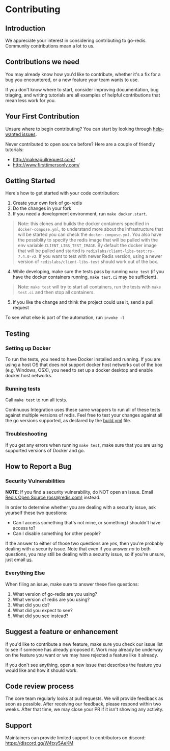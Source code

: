 # Contributing

## Introduction

We appreciate your interest in considering contributing to go-redis.
Community contributions mean a lot to us.

## Contributions we need

You may already know how you'd like to contribute, whether it's a fix for a bug you
encountered, or a new feature your team wants to use.

If you don't know where to start, consider improving
documentation, bug triaging, and writing tutorials are all examples of
helpful contributions that mean less work for you.

## Your First Contribution

Unsure where to begin contributing? You can start by looking through
[help-wanted
issues](https://github.com/redis/go-redis/issues?q=is%3Aopen+is%3Aissue+label%3ahelp-wanted).

Never contributed to open source before? Here are a couple of friendly
tutorials:

-   <http://makeapullrequest.com/>
-   <http://www.firsttimersonly.com/>

## Getting Started

Here's how to get started with your code contribution:

1.  Create your own fork of go-redis
2.  Do the changes in your fork
3.  If you need a development environment, run `make docker.start`.
 
> Note: this clones and builds the docker containers specified in `docker-compose.yml`, to understand more about
> the infrastructure that will be started you can check the `docker-compose.yml`. You also have the possiblity
> to specify the redis image that will be pulled with the env variable `CLIENT_LIBS_TEST_IMAGE`.
> By default the docker image that will be pulled and started is `redislabs/client-libs-test:rs-7.4.0-v2`.
> If you want to test with newer Redis version, using a newer version of `redislabs/client-libs-test` should work out of the box.

4.  While developing, make sure the tests pass by running `make test` (if you have the docker containers running, `make test.ci` may be sufficient).
> Note: `make test` will try to start all containers, run the tests with `make test.ci` and then stop all containers.
5.  If you like the change and think the project could use it, send a
    pull request

To see what else is part of the automation, run `invoke -l`


## Testing

### Setting up Docker
To run the tests, you need to have Docker installed and running. If you are using a host OS that does not support
docker host networks out of the box (e.g. Windows, OSX), you need to set up a docker desktop and enable docker host networks.

### Running tests
Call `make test` to run all tests.

Continuous Integration uses these same wrappers to run all of these
tests against multiple versions of redis. Feel free to test your
changes against all the go versions supported, as declared by the
[build.yml](./.github/workflows/build.yml) file.

### Troubleshooting

If you get any errors when running `make test`, make sure
that you are using supported versions of Docker and go.

## How to Report a Bug

### Security Vulnerabilities

**NOTE**: If you find a security vulnerability, do NOT open an issue.
Email [Redis Open Source (<oss@redis.com>)](mailto:oss@redis.com) instead.

In order to determine whether you are dealing with a security issue, ask
yourself these two questions:

-   Can I access something that's not mine, or something I shouldn't
    have access to?
-   Can I disable something for other people?

If the answer to either of those two questions are *yes*, then you're
probably dealing with a security issue. Note that even if you answer
*no*  to both questions, you may still be dealing with a security
issue, so if you're unsure, just email [us](mailto:oss@redis.com).

### Everything Else

When filing an issue, make sure to answer these five questions:

1.  What version of go-redis are you using?
2.  What version of redis are you using?
3.  What did you do?
4.  What did you expect to see?
5.  What did you see instead?

## Suggest a feature or enhancement

If you'd like to contribute a new feature, make sure you check our
issue list to see if someone has already proposed it. Work may already
be underway on the feature you want or we may have rejected a
feature like it already.

If you don't see anything, open a new issue that describes the feature
you would like and how it should work.

## Code review process

The core team regularly looks at pull requests. We will provide
feedback as soon as possible. After receiving our feedback, please respond
within two weeks. After that time, we may close your PR if it isn't
showing any activity.

## Support

Maintainers can provide limited support to contributors on discord: https://discord.gg/W4txy5AeKM
